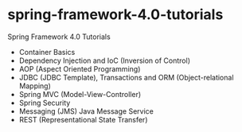 # spring-framework-4.0-tutorials
Spring Framework 4.0 Tutorials

* Container Basics
* Dependency Injection and IoC (Inversion of Control)
* AOP (Aspect Oriented Programming)
* JDBC (JDBC Template), Transactions and ORM (Object-relational Mapping)
* Spring MVC (Model-View-Controller)
* Spring Security
* Messaging (JMS) Java Message Service
* REST (Representational State Transfer)






